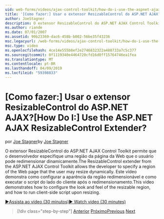 ```yaml
---
uid: web-forms/videos/ajax-control-toolkit/how-do-i-use-the-aspnet-ajax-resizablecontrol-extender
title: '[Como fazer:] Usar o extensor ResizableControl do ASP.NET AJAX? | Microsoft Docs'
author: JoeStagner
description: O extensor ResizableControl do ASP.NET AJAX Control Toolkit permite que o desenvolvedor especifique uma região da página da Web que o usuário pode redimensionar dinâmico...
ms.author: riande
ms.date: 07/01/2007
ms.assetid: 99b23369-dac6-458b-b002-56be35f43236
msc.legacyurl: /web-forms/videos/ajax-control-toolkit/how-do-i-use-the-aspnet-ajax-resizablecontrol-extender
msc.type: video
ms.openlocfilehash: 4ce14e555b8ef2e2746832322a488733a7c5c377
ms.sourcegitcommit: 0f1119340e4464720cfd16d0ff15764746ea1fea
ms.translationtype: MT
ms.contentlocale: pt-BR
ms.lasthandoff: 04/09/2019
ms.locfileid: "59398833"
---
```

# <a name="how-do-i-use-the-aspnet-ajax-resizablecontrol-extender"></a><span data-ttu-id="c159d-104">[Como fazer:] Usar o extensor ResizableControl do ASP.NET AJAX?</span><span class="sxs-lookup"><span data-stu-id="c159d-104">[How Do I:] Use the ASP.NET AJAX ResizableControl Extender?</span></span>

<span data-ttu-id="c159d-105">por [Joe Stagner](https://github.com/JoeStagner)</span><span class="sxs-lookup"><span data-stu-id="c159d-105">by [Joe Stagner](https://github.com/JoeStagner)</span></span>

<span data-ttu-id="c159d-106">O extensor ResizableControl do ASP.NET AJAX Control Toolkit permite que o desenvolvedor especifique uma região da página da Web que o usuário pode redimensionar dinamicamente.</span><span class="sxs-lookup"><span data-stu-id="c159d-106">The ResizableControl extender from the ASP.NET AJAX Control Toolkit allows the developer to specify a region of the Web page that the user may resize dynamically.</span></span> <span data-ttu-id="c159d-107">Este vídeo demonstra como configurar a aparência da região redimensionável e como executar o script do lado do cliente após o redimensionamento.</span><span class="sxs-lookup"><span data-stu-id="c159d-107">This video demonstrates how to configure the look and feel of the resizable region, and how to run client-side script upon resizing.</span></span>

[<span data-ttu-id="c159d-108">&#9654;Assista ao vídeo (30 minutos)</span><span class="sxs-lookup"><span data-stu-id="c159d-108">&#9654; Watch video (30 minutes)</span></span>](https://channel9.msdn.com/Blogs/ASP-NET-Site-Videos/how-do-i-use-the-aspnet-ajax-resizablecontrol-extender)

> [!div class="step-by-step"]
> <span data-ttu-id="c159d-109">[Anterior](how-do-i-use-the-aspnet-ajax-validatorcallout-extender.md)
> [Próximo](how-do-i-use-the-aspnet-ajax-tabs-control.md)</span><span class="sxs-lookup"><span data-stu-id="c159d-109">[Previous](how-do-i-use-the-aspnet-ajax-validatorcallout-extender.md)
[Next](how-do-i-use-the-aspnet-ajax-tabs-control.md)</span></span>
